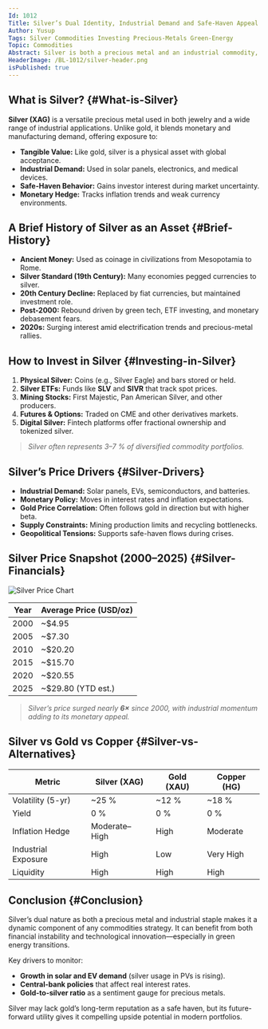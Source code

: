```yaml
---
Id: 1012
Title: Silver’s Dual Identity, Industrial Demand and Safe-Haven Appeal
Author: Yusup
Tags: Silver Commodities Investing Precious-Metals Green-Energy
Topic: Commodities
Abstract: Silver is both a precious metal and an industrial commodity, giving it a unique role in financial markets. This article explores silver’s historical role, current use cases in green technologies, investment methods, recent price trends, and its position relative to gold and other assets.
HeaderImage: /BL-1012/silver-header.png
isPublished: true
---
```


## What is Silver? {#What-is-Silver}

**Silver (XAG)** is a versatile precious metal used in both jewelry and a wide range of industrial applications. Unlike gold, it blends monetary and manufacturing demand, offering exposure to:

- **Tangible Value:** Like gold, silver is a physical asset with global acceptance.  
- **Industrial Demand:** Used in solar panels, electronics, and medical devices.  
- **Safe-Haven Behavior:** Gains investor interest during market uncertainty.  
- **Monetary Hedge:** Tracks inflation trends and weak currency environments.  

## A Brief History of Silver as an Asset {#Brief-History}

- **Ancient Money:** Used as coinage in civilizations from Mesopotamia to Rome.  
- **Silver Standard (19th Century):** Many economies pegged currencies to silver.  
- **20th Century Decline:** Replaced by fiat currencies, but maintained investment role.  
- **Post-2000:** Rebound driven by green tech, ETF investing, and monetary debasement fears.  
- **2020s:** Surging interest amid electrification trends and precious-metal rallies.

## How to Invest in Silver {#Investing-in-Silver}

1. **Physical Silver:** Coins (e.g., Silver Eagle) and bars stored or held.  
2. **Silver ETFs:** Funds like **SLV** and **SIVR** that track spot prices.  
3. **Mining Stocks:** First Majestic, Pan American Silver, and other producers.  
4. **Futures & Options:** Traded on CME and other derivatives markets.  
5. **Digital Silver:** Fintech platforms offer fractional ownership and tokenized silver.

> *Silver often represents 3–7 % of diversified commodity portfolios.*

## Silver’s Price Drivers {#Silver-Drivers}

- **Industrial Demand:** Solar panels, EVs, semiconductors, and batteries.  
- **Monetary Policy:** Moves in interest rates and inflation expectations.  
- **Gold Price Correlation:** Often follows gold in direction but with higher beta.  
- **Supply Constraints:** Mining production limits and recycling bottlenecks.  
- **Geopolitical Tensions:** Supports safe-haven flows during crises.

## Silver Price Snapshot (2000–2025) {#Silver-Financials}

![Silver Price Chart](/BL-1012/silver-chart.png)

<table>
  <thead>
    <tr>
      <th>Year</th>
      <th>Average Price (USD/oz)</th>
    </tr>
  </thead>
  <tbody>
    <tr><td>2000</td><td>~$4.95</td></tr>
    <tr><td>2005</td><td>~$7.30</td></tr>
    <tr><td>2010</td><td>~$20.20</td></tr>
    <tr><td>2015</td><td>~$15.70</td></tr>
    <tr><td>2020</td><td>~$20.55</td></tr>
    <tr><td>2025</td><td>~$29.80 (YTD est.)</td></tr>
  </tbody>
</table>

> *Silver’s price surged nearly **6×** since 2000, with industrial momentum adding to its monetary appeal.*

## Silver vs Gold vs Copper {#Silver-vs-Alternatives}

<table>
  <thead>
    <tr>
      <th>Metric</th>
      <th>Silver (XAG)</th>
      <th>Gold (XAU)</th>
      <th>Copper (HG)</th>
    </tr>
  </thead>
  <tbody>
    <tr><td>Volatility (5-yr)</td><td>~25 %</td><td>~12 %</td><td>~18 %</td></tr>
    <tr><td>Yield</td><td>0 %</td><td>0 %</td><td>0 %</td></tr>
    <tr><td>Inflation Hedge</td><td>Moderate–High</td><td>High</td><td>Moderate</td></tr>
    <tr><td>Industrial Exposure</td><td>High</td><td>Low</td><td>Very High</td></tr>
    <tr><td>Liquidity</td><td>High</td><td>High</td><td>High</td></tr>
  </tbody>
</table>

## Conclusion {#Conclusion}

Silver’s dual nature as both a precious metal and industrial staple makes it a dynamic component of any commodities strategy. It can benefit from both financial instability and technological innovation—especially in green energy transitions.

Key drivers to monitor:

- **Growth in solar and EV demand** (silver usage in PVs is rising).  
- **Central-bank policies** that affect real interest rates.  
- **Gold-to-silver ratio** as a sentiment gauge for precious metals.

Silver may lack gold’s long-term reputation as a safe haven, but its future-forward utility gives it compelling upside potential in modern portfolios.
